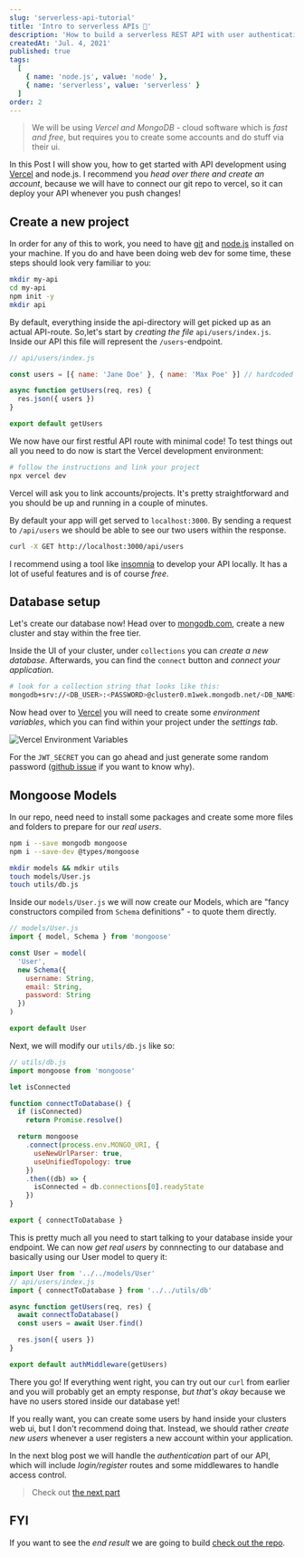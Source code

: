 ```yaml
---
slug: 'serverless-api-tutorial'
title: 'Intro to serverless APIs 🍪'
description: 'How to build a serverless REST API with user authentication and mongoDB Part 1'
createdAt: 'Jul. 4, 2021'
published: true
tags:
  [
    { name: 'node.js', value: 'node' },
    { name: 'serverless', value: 'serverless' }
  ]
order: 2
---
```


> We will be using _Vercel and MongoDB_ - cloud software which is _fast and free_, but requires you to create some accounts and do stuff via their ui.

In this Post I will show you, how to get started with API development using <a href="https://vercel.com/" target="_blank" rel="nofollower noreferrer">Vercel</a> and node.js.
I recommend you _head over there and create an account_, because we will have to connect our git repo to vercel, so it can deploy your API whenever you push changes!

## Create a new project

In order for any of this to work, you need to have <a href="https://git-scm.com/book/en/v2/Getting-Started-Installing-Git" target="_blank" rel="nofollower noreferrer">git</a> and <a href="https://nodejs.org/en/" target="_blank" rel="nofollower noreferrer">node.js</a> installed on your machine. If you do and have been doing web dev for some time, these steps should look very familiar to you:

```bash
mkdir my-api
cd my-api
npm init -y
mkdir api
```

By default, everything inside the api-directory will get picked up as an actual API-route. So,let's start by _creating the file_ `api/users/index.js`. Inside our API this file will represent the `/users`-endpoint.

```js
// api/users/index.js

const users = [{ name: 'Jane Doe' }, { name: 'Max Poe' }] // hardcoded users for now

async function getUsers(req, res) {
  res.json({ users })
}

export default getUsers
```

We now have our first restful API route with minimal code! To test things out all you need to do now is start the Vercel development environment:

```bash
# follow the instructions and link your project
npx vercel dev
```

Vercel will ask you to link accounts/projects. It's pretty straightforward and you should be up and running in a couple of minutes.

By default your app will get served to `localhost:3000`. By sending a request to `/api/users` we should be able to see our two users within the response.

```bash
curl -X GET http://localhost:3000/api/users
```

I recommend using a tool like <a href="https://insomnia.rest/" target="_blank" rel="nofollower noreferrer">insomnia</a> to develop your API locally. It has a lot of useful features and is of course _free_.

## Database setup

Let's create our database now! Head over to <a href="https://www.mongodb.com/" target="_blank" rel="nofollower noreferrer">mongodb.com</a>, create a new cluster and stay within the free tier.

Inside the UI of your cluster, under `collections` you can _create a new database_. Afterwards, you can find the `connect` button and _connect your application_.

```bash
# look for a collection string that looks like this:
mongodb+srv://<DB_USER>:<PASSWORD>@cluster0.m1wek.mongodb.net/<DB_NAME>?retryWrites=true&w=majority
```

Now head over to <a href="https://vercel.com/" target="_blank" rel="nofollower noreferrer">Vercel</a> you will need to create some _environment variables_, which you can find within your project under the _settings tab_.

![Vercel Environment Variables](/images/blog/vercel_env_variables.png)

For the `JWT_SECRET` you can go ahead and just generate some random password (<a href="https://github.com/dwyl/hapi-auth-jwt2/issues/48#issuecomment-109944109" target="_blank" rel="nofollower noreferrer">github issue</a> if you want to know why).

## Mongoose Models

In our repo, need need to install some packages and create some more files and folders to prepare for our _real users_.

```bash
npm i --save mongodb mongoose
npm i --save-dev @types/mongoose

mkdir models && mdkir utils
touch models/User.js
touch utils/db.js
```

Inside our `models/User.js` we will now create our Models, which are "fancy constructors compiled from `Schema` definitions" - to quote them directly.

```js
// models/User.js
import { model, Schema } from 'mongoose'

const User = model(
  'User',
  new Schema({
    username: String,
    email: String,
    password: String
  })
)

export default User
```

Next, we will modify our `utils/db.js` like so:

```js
// utils/db.js
import mongoose from 'mongoose'

let isConnected

function connectToDatabase() {
  if (isConnected)
    return Promise.resolve()

  return mongoose
    .connect(process.env.MONGO_URI, {
      useNewUrlParser: true,
      useUnifiedTopology: true
    })
    .then((db) => {
      isConnected = db.connections[0].readyState
    })
}

export { connectToDatabase }
```

This is pretty much all you need to start talking to your database inside your endpoint. We can now _get real users_ by connnecting to our database and basically using our User model to query it:

```js
import User from '../../models/User'
// api/users/index.js
import { connectToDatabase } from '../../utils/db'

async function getUsers(req, res) {
  await connectToDatabase()
  const users = await User.find()

  res.json({ users })
}

export default authMiddleware(getUsers)
```

There you go! If everything went right, you can try out our `curl` from earlier and you will probably get an empty response, _but that's okay_ because we have no users stored inside our database yet!

If you really want, you can create some users by hand inside your clusters web ui, but I don't recommend doing that. Instead, we should rather _create new users_ whenever a user registers a new account within your application.

In the next blog post we will handle the _authentication_ part of our API, which will include _login/register_ routes and some middlewares to handle access control.

> Check out [the next part](/blog/serverless-auth-tutorial)

## FYI

If you want to see the _end result_ we are going to build <a href="https://github.com/DennisSmuda/serverless-sample-api" target="_blank" rel="nofollower noreferrer">check out the repo</a>.
